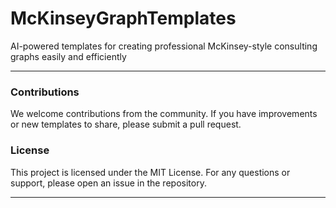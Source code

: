 # McKinseyGraphTemplates
AI-powered templates for creating professional McKinsey-style consulting graphs easily and efficiently

---


### Contributions
We welcome contributions from the community. If you have improvements or new templates to share, please submit a pull request.

### License
This project is licensed under the MIT License.
For any questions or support, please open an issue in the repository.

---